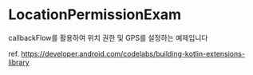 # LocationPermissionExam

callbackFlow를 활용하여 위치 권한 및 GPS를 설정하는 예제입니다

ref. https://developer.android.com/codelabs/building-kotlin-extensions-library
